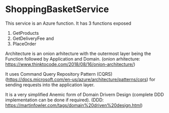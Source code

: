 # ShoppingBasketService

This service is an Azure function. 
It has 3 functions exposed
  1. GetProducts
  2. GetDeliveryFee and
  3. PlaceOrder
  
Architecture is an onion arhitecture with the outermost layer being the Function followed by Application and Domain.
(onion arhitecture: https://www.thinktocode.com/2018/08/16/onion-architecture/)

It uses Command Query Repository Pattern (CQRS) (https://docs.microsoft.com/en-us/azure/architecture/patterns/cqrs) 
for sending requests into the application layer.

It is a very simplified Anemic form of Domain Drivern Design (complete DDD implementation can be done if required).
(DDD: https://martinfowler.com/tags/domain%20driven%20design.html)



